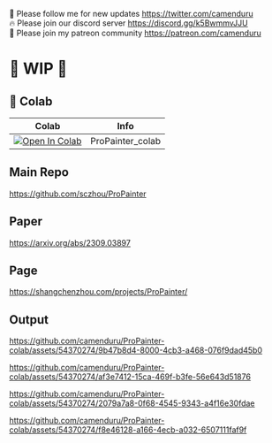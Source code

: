🐣 Please follow me for new updates https://twitter.com/camenduru <br />
🔥 Please join our discord server https://discord.gg/k5BwmmvJJU <br />
🥳 Please join my patreon community https://patreon.com/camenduru <br />

# 🚦 WIP 🚦

## 🦒 Colab

| Colab | Info
| --- | --- |
[![Open In Colab](https://colab.research.google.com/assets/colab-badge.svg)](https://colab.research.google.com/github/camenduru/ProPainter-colab/blob/main/ProPainter_colab.ipynb) | ProPainter_colab

## Main Repo
https://github.com/sczhou/ProPainter

## Paper
https://arxiv.org/abs/2309.03897

## Page
https://shangchenzhou.com/projects/ProPainter/

## Output

https://github.com/camenduru/ProPainter-colab/assets/54370274/9b47b8d4-8000-4cb3-a468-076f9dad45b0

https://github.com/camenduru/ProPainter-colab/assets/54370274/af3e7412-15ca-469f-b3fe-56e643d51876

https://github.com/camenduru/ProPainter-colab/assets/54370274/2079a7a8-0f68-4545-9343-a4f16e30fdae

https://github.com/camenduru/ProPainter-colab/assets/54370274/f8e46128-a166-4ecb-a032-6507111faf9f
